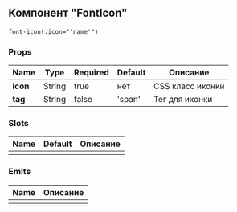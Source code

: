 ## Компонент "FontIcon"

```pug
font-icon(:icon="'name'")
```

### Props
| Name          | Type    | Required | Default | Описание         |
|---------------|---------|----------|---------|------------------|
| **icon**      | String  | true     | нет     | CSS класс иконки |
| **tag**       | String  | false    | 'span'  | Тег для иконки   |

### Slots
| Name  | Default   | Описание                                     |
|-------|-----------|----------------------------------------------|
|  |  |  |

### Emits
| Name  | Описание                                                 |
|-------|----------------------------------------------------------|
|  |  |
